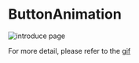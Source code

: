 # ButtonAnimation
![introduce page](https://github.com/HuangRunHua/EnterButtonAnimation/blob/master/introduce.png)

For more detail, please refer to the [gif](https://github.com/HuangRunHua/EnterButtonAnimation/blob/master/intro.GIF)
